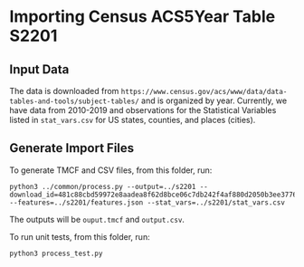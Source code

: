 # Importing Census ACS5Year Table S2201

## Input Data

The data is downloaded from
`https://www.census.gov/acs/www/data/data-tables-and-tools/subject-tables/` and is organized by year.
Currently, we have data from 2010-2019 and observations for the Statistical
Variables listed in
`stat_vars.csv` for US states, counties, and places (cities).

## Generate Import Files

To generate TMCF and CSV files, from this folder, run:

```
python3 ../common/process.py --output=../s2201 --download_id=481c88cbd59972e8aadea8f62d8bce06c7db242f4af880d2050b3ee377612286 --features=../s2201/features.json --stat_vars=../s2201/stat_vars.csv
```

The outputs will be
`ouput.tmcf` and `output.csv`.

To run unit tests, from this folder, run:

```
python3 process_test.py
```
